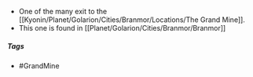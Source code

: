 - One of the many exit to the [[Kyonin/Planet/Golarion/Cities/Branmor/Locations/The Grand Mine]].
- This one is found in [[Planet/Golarion/Cities/Branmor/Branmor]]

##### Tags
- #GrandMine